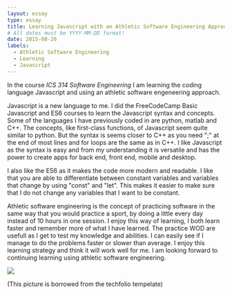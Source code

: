```yaml
---
layout: essay
type: essay
title: Learning Javascript with an Athletic Software Engineering Approach 
# All dates must be YYYY-MM-DD format!
date: 2015-08-26
labels:
  - Athletic Software Engineering
  - Learning
  - Javascript
---
```


In the course *ICS 314 Software Engineering* I am learning the coding language Javascript and using an athletic software engeneering approach.

Javascript is a new language to me. I did the FreeCodeCamp Basic Javascript and ES6 courses to learn the Javascript syntax and concepts. Some of the languages I have previously coded in are python, matlab and C++. The concepts, like first-class functions, of Javascript seem quite similar to python. But the syntax is seems closer to C++ as you need ";" at the end of most lines and for loops are the same as in C++. I like Javascript as the syntax is easy and from my understanding it is versatile and has the power to create apps for back end, front end, mobile and desktop. 

I also like the ES6 as it makes the code more modern and readable. I like that you are able to differentiate between constant variables and variables that change by using "const" and "let". This makes it easier to make sure that I do not change any variables that I want to be constant.

Athletic software engineering is the concept of practicing software in the same way that you would practice a sport, by doing a little every day instead of 10 hours in one session. I enjoy this way of learning, I both learn faster and remember more of what I have learned. The practice WOD are usefull as I get to test my knowledge and abilities. I can easily see if I manage to do the problems faster or slower than average. I enjoy this learning strategy and think it will work well for me. I am looking forward to continuing learning using athletic software engineering.


<img class="ui medium middle square floated image" src="../images/software-code.jpg">






(This picture is borrowed from the techfolio tempelate)

